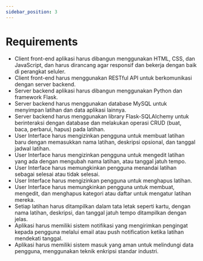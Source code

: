 ```yaml
---
sidebar_position: 3
---
```


# Requirements

- Client front-end aplikasi harus dibangun menggunakan HTML, CSS, dan JavaScript, dan harus dirancang agar responsif dan bekerja dengan baik di perangkat seluler.
- Client front-end harus menggunakan RESTful API untuk berkomunikasi dengan server backend.
- Server backend aplikasi harus dibangun menggunakan Python dan framework Flask.
- Server backend harus menggunakan database MySQL untuk menyimpan latihan dan data aplikasi lainnya.
- Server backend harus menggunakan library Flask-SQLAlchemy untuk berinteraksi dengan database dan melakukan operasi CRUD (buat, baca, perbarui, hapus) pada latihan.
- User Interface harus mengizinkan pengguna untuk membuat latihan baru dengan memasukkan nama latihan, deskripsi opsional, dan tanggal jadwal latihan.
- User Interface harus mengizinkan pengguna untuk mengedit latihan yang ada dengan mengubah nama latihan, atau tanggal jatuh tempo.
- User Interface harus memungkinkan pengguna menandai latihan sebagai selesai atau tidak selesai.
- User Interface harus mengizinkan pengguna untuk menghapus latihan.
- User Interface harus memungkinkan pengguna untuk membuat, mengedit, dan menghapus kategori atau daftar untuk mengatur latihan mereka.
- Setiap latihan harus ditampilkan dalam tata letak seperti kartu, dengan nama latihan, deskripsi, dan tanggal jatuh tempo ditampilkan dengan jelas.
- Aplikasi harus memiliki sistem notifikasi yang mengirimkan pengingat kepada pengguna melalui email atau push notification ketika latihan mendekati tanggal.
- Aplikasi harus memiliki sistem masuk yang aman untuk melindungi data pengguna, menggunakan teknik enkripsi standar industri. 